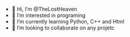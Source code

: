 - 👋 Hi, I’m @TheLostHeaven
- 👀 I’m interested in programing
- 🌱 I’m currently learning Python, C++ and Html  
- 💞️ I’m looking to collaborate on any projetc


<!---
TheLostHeaven/TheLostHeaven is a ✨ special ✨ repository because its `README.md` (this file) appears on your GitHub profile.
You can click the Preview link to take a look at your changes.
--->
